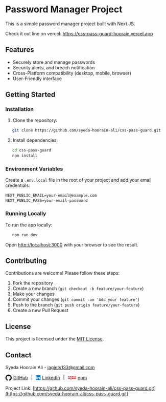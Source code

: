 # Password Manager Project

This is a simple password manager project built with Next.JS.

Check it out line on vercel:
https://css-pass-guard-hoorain.vercel.app

## Features

- Securely store and manage passwords
- Security alerts, and breach notification
- Cross-Platform compatibility (desktop, mobile, browser)
- User-Friendly interface

## Getting Started

### Installation

1. Clone the repository:

```bash
   git clone https://github.com/syeda-hoorain-ali/css-pass-guard.git
```

2. Install dependencies:

```bash
   cd css-pass-guard
   npm install
```

### Environment Variables

Create a `.env.local` file in the root of your project and add your email credentials:

```
NEXT_PUBLIC_EMAIL=your-email@example.com
NEXT_PUBLIC_PASS=your-email-password
```

### Running Locally

To run the app locally:

```sh
   npm run dev
```

Open [http://localhost:3000](http://localhost:3000) with your browser to see the result.


## Contributing

Contributions are welcome! Please follow these steps:

1. Fork the repository
2. Create a new branch (`git checkout -b feature/your-feature`)
3. Make your changes
4. Commit your changes (`git commit -am 'Add your feature'`)
5. Push to the branch (`git push origin feature/your-feature`)
6. Create a new Pull Request

## License

This project is licensed under the [MIT License](LICENSE).


## Contact

Syeda Hoorain Ali - jagjets133@gmail.com

<div style='display:flex; gap:10px;'>
   <a href='https://github.com/syeda-hoorain-ali' style='display:flex; align-items:center; gap:5px;'>
      <img src="./public/github.png" height='20' style='border-radius:50%;'> 
      GitHub 
   </a>
   |
   <a href='https://www.linkedin.com/in/syedahoorainali' style='display:flex; align-items:center; gap:5px;'>
      <img src="./public/linkedin.png" height='15'> 
      LinkedIn 
   </a>
   |
   <a href='https://www.npmjs.com/~syedahoorainali' style='display:flex; align-items:center; gap:5px;'>
      <img src="./public/npm.png" height='10'> 
      npm 
   </a>
</div>

Project Link: [https://github.com/syeda-hoorain-ali/css-pass-guard.git](https://github.com/syeda-hoorain-ali/css-pass-guard.git)
